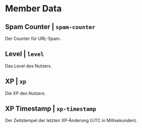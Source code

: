 # Member Data


## Spam Counter | `spam-counter`

Der Counter für URL-Spam.


## Level | `level`

Das Level des Nutzers.


## XP | `xp`

Die XP des Nutzers.


## XP Timestamp | `xp-timestamp`

Der Zeitstempel der letzten XP-Änderung (UTC in Millisekunden).